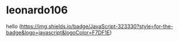 # leonardo106
hello
(https://img.shields.io/badge/JavaScript-323330?style=for-the-badge&logo=javascript&logoColor=F7DF1E)

